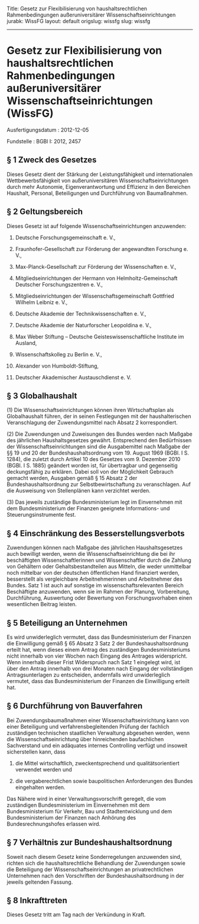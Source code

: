 Title: Gesetz zur Flexibilisierung von haushaltsrechtlichen Rahmenbedingungen außeruniversitärer
  Wissenschaftseinrichtungen
jurabk: WissFG
layout: default
origslug: wissfg
slug: wissfg

---

# Gesetz zur Flexibilisierung von haushaltsrechtlichen Rahmenbedingungen außeruniversitärer Wissenschaftseinrichtungen (WissFG)

Ausfertigungsdatum
:   2012-12-05

Fundstelle
:   BGBl I: 2012, 2457


## § 1 Zweck des Gesetzes

Dieses Gesetz dient der Stärkung der Leistungsfähigkeit und
internationalen Wettbewerbsfähigkeit von außeruniversitären
Wissenschaftseinrichtungen durch mehr Autonomie, Eigenverantwortung
und Effizienz in den Bereichen Haushalt, Personal, Beteiligungen und
Durchführung von Baumaßnahmen.


## § 2 Geltungsbereich

Dieses Gesetz ist auf folgende Wissenschaftseinrichtungen anzuwenden:

1.  Deutsche Forschungsgemeinschaft e. V.,


2.  Fraunhofer-Gesellschaft zur Förderung der angewandten Forschung e. V.,


3.  Max-Planck-Gesellschaft zur Förderung der Wissenschaften e. V.,


4.  Mitgliedseinrichtungen der Hermann von Helmholtz-Gemeinschaft
    Deutscher Forschungszentren e. V.,


5.  Mitgliedseinrichtungen der Wissenschaftsgemeinschaft Gottfried Wilhelm
    Leibniz e. V.,


6.  Deutsche Akademie der Technikwissenschaften e. V.,


7.  Deutsche Akademie der Naturforscher Leopoldina e. V.,


8.  Max Weber Stiftung – Deutsche Geisteswissenschaftliche Institute im
    Ausland,


9.  Wissenschaftskolleg zu Berlin e. V.,


10. Alexander von Humboldt-Stiftung,


11. Deutscher Akademischer Austauschdienst e. V.





## § 3 Globalhaushalt

(1) Die Wissenschaftseinrichtungen können ihren Wirtschaftsplan als
Globalhaushalt führen, der in seinen Festlegungen mit der
haushalterischen Veranschlagung der Zuwendungsmittel nach Absatz 2
korrespondiert.

(2) Die Zuwendungen und Zuweisungen des Bundes werden nach Maßgabe des
jährlichen Haushaltsgesetzes gewährt. Entsprechend den Bedürfnissen
der Wissenschaftseinrichtungen sind die Ausgabemittel nach Maßgabe der
§§ 19 und 20 der Bundeshaushaltsordnung vom 19. August 1969 (BGBl. I
S. 1284), die zuletzt durch Artikel 10 des Gesetzes vom 9. Dezember
2010 (BGBl. I S. 1885) geändert worden ist, für übertragbar und
gegenseitig deckungsfähig zu erklären. Dabei soll von der Möglichkeit
Gebrauch gemacht werden, Ausgaben gemäß § 15 Absatz 2 der
Bundeshaushaltsordnung zur Selbstbewirtschaftung zu veranschlagen. Auf
die Ausweisung von Stellenplänen kann verzichtet werden.

(3) Das jeweils zuständige Bundesministerium legt im Einvernehmen mit
dem Bundesministerium der Finanzen geeignete Informations- und
Steuerungsinstrumente fest.


## § 4 Einschränkung des Besserstellungsverbots

Zuwendungen können nach Maßgabe des jährlichen Haushaltsgesetzes auch
bewilligt werden, wenn die Wissenschaftseinrichtung die bei ihr
beschäftigten Wissenschaftlerinnen und Wissenschaftler durch die
Zahlung von Gehältern oder Gehaltsbestandteilen aus Mitteln, die weder
unmittelbar noch mittelbar von der deutschen öffentlichen Hand
finanziert werden, besserstellt als vergleichbare Arbeitnehmerinnen
und Arbeitnehmer des Bundes. Satz 1 ist auch auf sonstige im
wissenschaftsrelevanten Bereich Beschäftigte anzuwenden, wenn sie im
Rahmen der Planung, Vorbereitung, Durchführung, Auswertung oder
Bewertung von Forschungsvorhaben einen wesentlichen Beitrag leisten.


## § 5 Beteiligung an Unternehmen

Es wird unwiderleglich vermutet, dass das Bundesministerium der
Finanzen die Einwilligung gemäß § 65 Absatz 3 Satz 2 der
Bundeshaushaltsordnung erteilt hat, wenn dieses einem Antrag des
zuständigen Bundesministeriums nicht innerhalb von vier Wochen nach
Eingang des Antrages widerspricht. Wenn innerhalb dieser Frist
Widerspruch nach Satz 1 eingelegt wird, ist über den Antrag innerhalb
von drei Monaten nach Eingang der vollständigen Antragsunterlagen zu
entscheiden, andernfalls wird unwiderleglich vermutet, dass das
Bundesministerium der Finanzen die Einwilligung erteilt hat.


## § 6 Durchführung von Bauverfahren

Bei Zuwendungsbaumaßnahmen einer Wissenschaftseinrichtung kann von
einer Beteiligung und verfahrensbegleitenden Prüfung der fachlich
zuständigen technischen staatlichen Verwaltung abgesehen werden, wenn
die Wissenschaftseinrichtung über hinreichenden baufachlichen
Sachverstand und ein adäquates internes Controlling verfügt und
insoweit sicherstellen kann, dass

1.  die Mittel wirtschaftlich, zweckentsprechend und qualitätsorientiert
    verwendet werden und


2.  die vergaberechtlichen sowie baupolitischen Anforderungen des Bundes
    eingehalten werden.



Das Nähere wird in einer Verwaltungsvorschrift geregelt, die vom
zuständigen Bundesministerium im Einvernehmen mit dem
Bundesministerium für Verkehr, Bau und Stadtentwicklung und dem
Bundesministerium der Finanzen nach Anhörung des Bundesrechnungshofes
erlassen wird.


## § 7 Verhältnis zur Bundeshaushaltsordnung

Soweit nach diesem Gesetz keine Sonderregelungen anzuwenden sind,
richten sich die haushaltsrechtliche Behandlung der Zuwendungen sowie
die Beteiligung der Wissenschaftseinrichtungen an privatrechtlichen
Unternehmen nach den Vorschriften der Bundeshaushaltsordnung in der
jeweils geltenden Fassung.


## § 8 Inkrafttreten

Dieses Gesetz tritt am Tag nach der Verkündung in Kraft.

